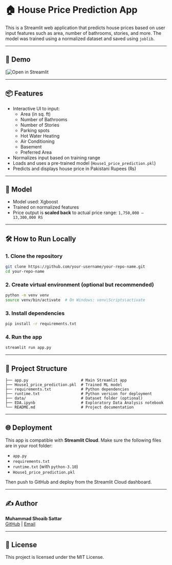 
# 🏠 House Price Prediction App

This is a Streamlit web application that predicts house prices based on user input features such as area, number of bathrooms, stories, and more. The model was trained using a normalized dataset and saved using `joblib`.

---

## 🚀 Demo

[![Open in Streamlit](https://housepriceprediction12.streamlit.app/)  


---

## 📦 Features

- Interactive UI to input:
  - Area (in sq. ft)
  - Number of Bathrooms
  - Number of Stories
  - Parking spots
  - Hot Water Heating
  - Air Conditioning
  - Basement
  - Preferred Area
- Normalizes input based on training range
- Loads and uses a pre-trained model (`House1_price_prediction.pkl`)
- Predicts and displays house price in Pakistani Rupees (₨)

---

## 🧠 Model

- Model used: Xgboost 
- Trained on normalized features
- Price output is **scaled back** to actual price range: `1,750,000 – 13,300,000 RS`

---

## 🛠 How to Run Locally

### 1. Clone the repository

```bash
git clone https://github.com/your-username/your-repo-name.git
cd your-repo-name
```

### 2. Create virtual environment (optional but recommended)

```bash
python -m venv venv
source venv/bin/activate  # On Windows: venv\Scripts\activate
```

### 3. Install dependencies

```bash
pip install -r requirements.txt
```

### 4. Run the app

```bash
streamlit run app.py
```

---

## 📁 Project Structure

```
├── app.py                       # Main Streamlit app
├── House1_price_prediction.pkl  # Trained ML model
├── requirements.txt             # Python dependencies
├── runtime.txt                  # Python version for deployment
├── data/                        # Dataset folder (optional)
├── EDA.ipynb                    # Exploratory Data Analysis notebook
└── README.md                    # Project documentation
```

---

## 🌐 Deployment

This app is compatible with **Streamlit Cloud**. Make sure the following files are in your root folder:

- `app.py`
- `requirements.txt`
- `runtime.txt` (with `python-3.10`)
- `House1_price_prediction.pkl`

Then push to GitHub and deploy from the Streamlit Cloud dashboard.

---

## ✍️ Author

**Muhammad Shoaib Sattar**  
[GitHub](https://github.com/shoaib1-coder) | [Email](mailto:mshoaib3393@gmail.com)

---

## 📜 License

This project is licensed under the MIT License.
